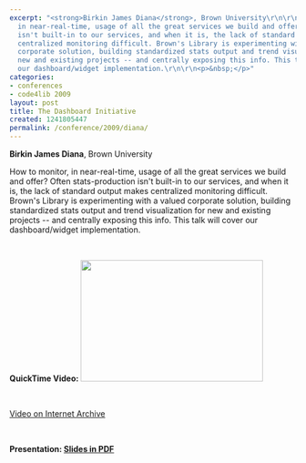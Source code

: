 ```yaml
---
excerpt: "<strong>Birkin James Diana</strong>, Brown University\r\n\r\nHow to monitor,
  in near-real-time, usage of all the great services we build and offer? Often stats-production
  isn't built-in to our services, and when it is, the lack of standard output makes
  centralized monitoring difficult. Brown's Library is experimenting with a valued
  corporate solution, building standardized stats output and trend visualization for
  new and existing projects -- and centrally exposing this info. This talk will cover
  our dashboard/widget implementation.\r\n\r\n<p>&nbsp;</p>"
categories:
- conferences
- code4lib 2009
layout: post
title: The Dashboard Initiative
created: 1241805447
permalink: /conference/2009/diana/
---
```

<strong>Birkin James Diana</strong>, Brown University

How to monitor, in near-real-time, usage of all the great services we build and offer? Often stats-production isn't built-in to our services, and when it is, the lack of standard output makes centralized monitoring difficult. Brown's Library is experimenting with a valued corporate solution, building standardized stats output and trend visualization for new and existing projects -- and centrally exposing this info. This talk will cover our dashboard/widget implementation.

<p>&nbsp;</p>
<strong>QuickTime Video:</strong>
<a href="http://dl.lib.brown.edu/code4lib/diana.html" target="_blank">
<img src="http://dl.lib.brown.edu/code4lib//06_diana.jpg" border="0" width="320" height="213"></a>

<p>&nbsp;</p>

<a href="http://www.archive.org/details/Code4lib2009TheDashboardInitiative">Video on Internet Archive</a>

<p>&nbsp;</p>

<strong>Presentation:</a>
<a href="http://library.brown.edu/django_media/dashboard/files/dashboard_c4l09.pdf">Slides in PDF</a>




